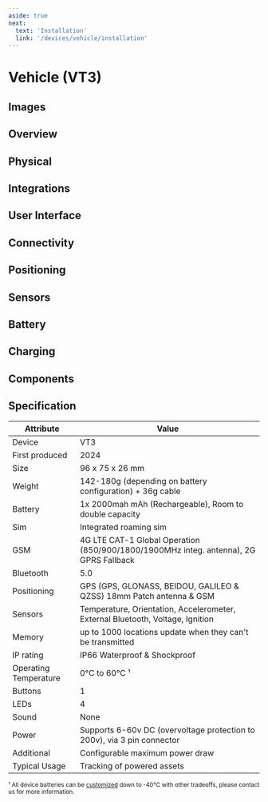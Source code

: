 ```yaml
---
aside: true
next:
  text: 'Installation'
  link: '/devices/vehicle/installation'
---
```


<script setup>
import spec from '../../public/device-specs/vehicle/v3.yaml?raw'
import loadSpec from '../../utils/loadSpec'

const specs = loadSpec(spec)
</script>

# Vehicle (VT3)

<DownloadSpecButton :spec="specs" deviceTitle="Vehicle (VT3)" />

## Images

<DeviceSpecImages :spec="specs" />

## Overview

<DeviceSpecOverview :spec="specs" />

## Physical

<DeviceSpecSection :spec="specs" sectionName="physical" />

## Integrations

<DeviceSpecSection :spec="specs" sectionName="integrations" />

## User Interface

<DeviceSpecSection :spec="specs" sectionName="user interface" />

## Connectivity

<DeviceSpecSection :spec="specs" sectionName="connectivity" />

## Positioning

<DeviceSpecSection :spec="specs" sectionName="positioning" />

## Sensors

<DeviceSpecSection :spec="specs" sectionName="sensors" />

## Battery

<DeviceSpecSection :spec="specs" sectionName="battery" />

## Charging

<DeviceSpecSection :spec="specs" sectionName="charging" />

## Components

<DeviceSpecSection :spec="specs" sectionName="components" />

## Specification

| Attribute             | Value                                                                          |
| --------------------- | ------------------------------------------------------------------------------ |
| Device                | VT3                                                                            |
| First produced        | 2024 |
| Size                  | 96 x 75 x 26 mm                                                                |
| Weight                | 142-180g (depending on battery configuration) + 36g cable                      |
| Battery               | 1x 2000mah mAh (Rechargeable), Room to double capacity                          |
| Sim                   | Integrated roaming sim                                                         |
| GSM                   | 4G LTE CAT-1 Global Operation (850/900/1800/1900MHz integ. antenna), 2G GPRS Fallback |
| Bluetooth             | 5.0                                                                            |
| Positioning           | GPS (GPS, GLONASS, BEIDOU, GALILEO & QZSS) 18mm Patch antenna & GSM                         |
| Sensors               | Temperature, Orientation, Accelerometer, External Bluetooth, Voltage, Ignition |
| Memory                | up to 1000 locations update when they can't be transmitted                     |
| IP rating             | IP66 Waterproof & Shockproof                                                   |
| Operating Temperature | 0°C to 60°C ¹                                                                  |
| Buttons               | 1                                                                              |
| LEDs                  | 4                                                                              |
| Sound                 | None                                                                           |
| Power                 | Supports 6-60v DC (overvoltage protection to 200v), via 3 pin connector        |
| Additional            | Configurable maximum power draw                                                |
| Typical Usage         | Tracking of powered assets                                                     |

<small>¹ All device batteries can be [customized](/devices/custom) down to -40°C with other tradeoffs, please contact us for more information.</small>
